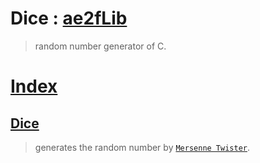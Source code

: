 # Dice : [ae2fLib](https://github.com/yuisanae2f/ae2fLib)
> random number generator of C.

# [Index](./include/ae2fLib/Dice/)
## [Dice](./include/ae2fLib/Dice/Dice.md)
> generates the random number by [`Mersenne Twister`](https://en.wikipedia.org/wiki/Mersenne_Twister#Pseudocode).